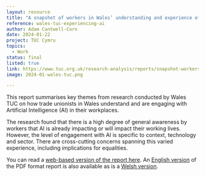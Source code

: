 ```yaml
---
layout: resource
title: "A snapshot of workers in Wales’ understanding and experience of AI"
reference: wales-tuc-experiencing-ai
author: Adam Cantwell-Corn
date: 2024-01-22
project: TUC Cymru
topics:
  - Work
status: final
listed: true
link: https://www.tuc.org.uk/research-analysis/reports/snapshot-workers-wales-understanding-and-experience-ai?page=0#section_header
image: 2024-01-wales-tuc.png

---
```

This report summarises key themes from research conducted by Wales TUC on how trade unionists in Wales understand and are engaging with Artificial Intelligence (AI) in their workplaces.

The research found that there is a high degree of general awareness by workers that AI is already impacting or will impact their working lives. However, the level of engagement with AI is specific to context, technology and sector. There are cross-cutting concerns spanning this varied experience, including implications for equalities.

You can read a [web-based version of the report here](https://www.tuc.org.uk/research-analysis/reports/snapshot-workers-wales-understanding-and-experience-ai?page=0#section_header).  An [English version](https://www.tuc.org.uk/sites/default/files/2024-01/ENG%20Workers%20in%20Wales%27%20understanding%20and%20experience%20of%20AI%20-%20Wales%20TUC_1.pdf) of the PDF format report is also available as is a [Welsh version](https://www.tuc.org.uk/sites/default/files/2024-01/CYM%20Workers%20in%20Wales%27%20understanding%20and%20experience%20of%20AI%20-%20TUC%20Cymru_1.pdf).